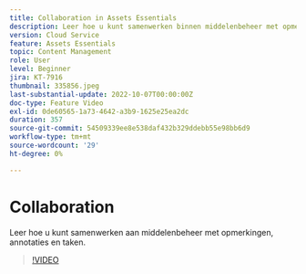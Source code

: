 ```yaml
---
title: Collaboration in Assets Essentials
description: Leer hoe u kunt samenwerken binnen middelenbeheer met opmerkingen, annotaties en taken.
version: Cloud Service
feature: Assets Essentials
topic: Content Management
role: User
level: Beginner
jira: KT-7916
thumbnail: 335856.jpeg
last-substantial-update: 2022-10-07T00:00:00Z
doc-type: Feature Video
exl-id: 0de60565-1a73-4642-a3b9-1625e25ea2dc
duration: 357
source-git-commit: 54509339ee8e538daf432b329ddebb55e98bb6d9
workflow-type: tm+mt
source-wordcount: '29'
ht-degree: 0%

---
```


# Collaboration

Leer hoe u kunt samenwerken aan middelenbeheer met opmerkingen, annotaties en taken.

>[!VIDEO](https://video.tv.adobe.com/v/335856?quality=12&learn=on)
